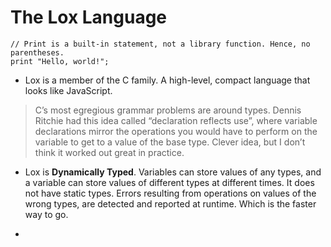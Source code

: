 # The Lox Language

```
// Print is a built-in statement, not a library function. Hence, no parentheses.
print "Hello, world!";
```


- Lox is a member of the C family. A high-level, compact language that looks like JavaScript. 

> C’s most egregious grammar problems are around types. Dennis Ritchie had this idea called “declaration reflects use”, where variable declarations mirror the operations you would have to perform on the variable to get to a value of the base type. Clever idea, but I don’t think it worked out great in practice.

- Lox is **Dynamically Typed**. Variables can store values of any types, and a variable can store values of different types at different times. It does not have static types. Errors resulting from operations on values of the wrong types, are detected and reported at runtime. Which is the faster way to go.

- 
